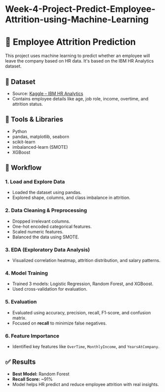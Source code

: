 # Week-4-Project-Predict-Employee-Attrition-using-Machine-Learning

# 🧠 Employee Attrition Prediction

This project uses machine learning to predict whether an employee will leave the company based on HR data. It's based on the IBM HR Analytics dataset.

## 📁 Dataset

- Source: [Kaggle – IBM HR Analytics](https://www.kaggle.com/datasets/pavansubhasht/ibm-hr-analytics-attrition-dataset)
- Contains employee details like age, job role, income, overtime, and attrition status.

## 🔧 Tools & Libraries

- Python
- pandas, matplotlib, seaborn
- scikit-learn
- imbalanced-learn (SMOTE)
- XGBoost

## 🚀 Workflow

### 1. Load and Explore Data
- Loaded the dataset using pandas.
- Explored shape, columns, and class imbalance in attrition.

### 2. Data Cleaning & Preprocessing
- Dropped irrelevant columns.
- One-hot encoded categorical features.
- Scaled numeric features.
- Balanced the data using SMOTE.

### 3. EDA (Exploratory Data Analysis)
- Visualized correlation heatmap, attrition distribution, and salary patterns.

### 4. Model Training
- Trained 3 models: Logistic Regression, Random Forest, and XGBoost.
- Used cross-validation for evaluation.

### 5. Evaluation
- Evaluated using accuracy, precision, recall, F1-score, and confusion matrix.
- Focused on **recall** to minimize false negatives.

### 6. Feature Importance
- Identified key features like `OverTime`, `MonthlyIncome`, and `YearsAtCompany`.

## ✅ Results

- **Best Model:** Random Forest  
- **Recall Score:** ~91%  
- Model helps HR predict and reduce employee attrition with real insights.

